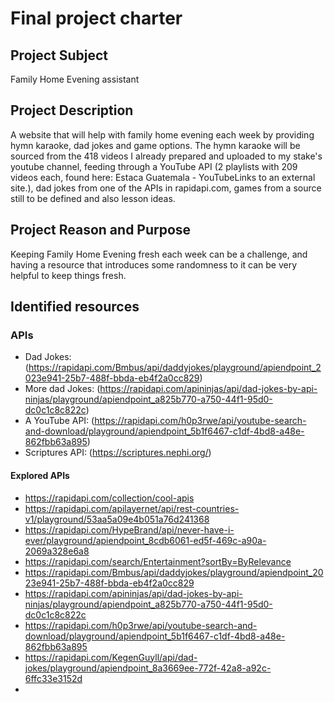 # Final project charter

## Project Subject

Family Home Evening assistant

## Project Description

A website that will help with family home evening each week by providing hymn karaoke, dad jokes and game options. The hymn karaoke will be sourced from the 418 videos I already prepared and uploaded to my stake's youtube channel, feeding through a YouTube API (2 playlists with 209 videos each, found here: Estaca Guatemala - YouTubeLinks to an external site.), dad jokes from one of the APIs in rapidapi.com, games from a source still to be defined and also lesson ideas.


## Project Reason and Purpose

Keeping Family Home Evening fresh each week can be a challenge, and having a resource that introduces some randomness to it can be very helpful to keep things fresh.

## Identified resources

### APIs

- Dad Jokes: (https://rapidapi.com/Bmbus/api/daddyjokes/playground/apiendpoint_2023e941-25b7-488f-bbda-eb4f2a0cc829)
- More dad Jokes: (https://rapidapi.com/apininjas/api/dad-jokes-by-api-ninjas/playground/apiendpoint_a825b770-a750-44f1-95d0-dc0c1c8c822c)
- A YouTube API: (https://rapidapi.com/h0p3rwe/api/youtube-search-and-download/playground/apiendpoint_5b1f6467-c1df-4bd8-a48e-862fbb63a895)
- Scriptures API: (https://scriptures.nephi.org/)

#### Explored APIs

- https://rapidapi.com/collection/cool-apis
- https://rapidapi.com/apilayernet/api/rest-countries-v1/playground/53aa5a09e4b051a76d241368
- https://rapidapi.com/HypeBrand/api/never-have-i-ever/playground/apiendpoint_8cdb6061-ed5f-469c-a90a-2069a328e6a8
- https://rapidapi.com/search/Entertainment?sortBy=ByRelevance
- https://rapidapi.com/Bmbus/api/daddyjokes/playground/apiendpoint_2023e941-25b7-488f-bbda-eb4f2a0cc829
- https://rapidapi.com/apininjas/api/dad-jokes-by-api-ninjas/playground/apiendpoint_a825b770-a750-44f1-95d0-dc0c1c8c822c
- https://rapidapi.com/h0p3rwe/api/youtube-search-and-download/playground/apiendpoint_5b1f6467-c1df-4bd8-a48e-862fbb63a895
- https://rapidapi.com/KegenGuyll/api/dad-jokes/playground/apiendpoint_8a3669ee-772f-42a8-a92c-6ffc33e3152d
- 